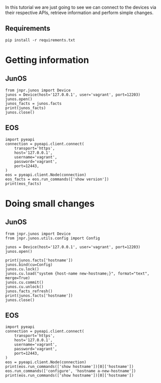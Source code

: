 In this tutorial we are just going to see we can connect to the devices via their respective APIs, retrieve information and perform simple changes.

Requirements
------------

    pip install -r requirements.txt

Getting information
===================

JunOS
-----

    from jnpr.junos import Device
    junos = Device(host='127.0.0.1', user='vagrant', port=12203)
    junos.open()
    junos_facts = junos.facts
    print(junos_facts)
    junos.close()

EOS
---

    import pyeapi
    connection = pyeapi.client.connect(
        transport='https',
        host='127.0.0.1',
        username='vagrant',
        password='vagrant',
        port=12443,
    )
    eos = pyeapi.client.Node(connection)
    eos_facts = eos.run_commands(['show version'])
    print(eos_facts)

Doing small changes
===================

JunOS
-----

    from jnpr.junos import Device
    from jnpr.junos.utils.config import Config

    junos = Device(host='127.0.0.1', user='vagrant', port=12203)
    junos.open()

    print(junos.facts['hostname'])
    junos.bind(cu=Config)
    junos.cu.lock()
    junos.cu.load("system {host-name new-hostname;}", format="text", merge=True)
    junos.cu.commit()
    junos.cu.unlock()
    junos.facts_refresh()
    print(junos.facts['hostname'])
    junos.close()
    



EOS
---

    import pyeapi
    connection = pyeapi.client.connect(
        transport='https',
        host='127.0.0.1',
        username='vagrant',
        password='vagrant',
        port=12443,
    )
    eos = pyeapi.client.Node(connection)
    print(eos.run_commands(['show hostname'])[0]['hostname'])
    eos.run_commands(['configure', 'hostname a-new-hostname'])
    print(eos.run_commands(['show hostname'])[0]['hostname'])
